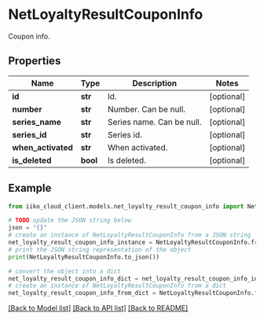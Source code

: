 # NetLoyaltyResultCouponInfo

Coupon info.

## Properties

Name | Type | Description | Notes
------------ | ------------- | ------------- | -------------
**id** | **str** | Id. | [optional] 
**number** | **str** | Number. Can be null. | [optional] 
**series_name** | **str** | Series name. Can be null. | [optional] 
**series_id** | **str** | Series id. | [optional] 
**when_activated** | **str** | When activated. | [optional] 
**is_deleted** | **bool** | Is deleted. | [optional] 

## Example

```python
from iiko_cloud_client.models.net_loyalty_result_coupon_info import NetLoyaltyResultCouponInfo

# TODO update the JSON string below
json = "{}"
# create an instance of NetLoyaltyResultCouponInfo from a JSON string
net_loyalty_result_coupon_info_instance = NetLoyaltyResultCouponInfo.from_json(json)
# print the JSON string representation of the object
print(NetLoyaltyResultCouponInfo.to_json())

# convert the object into a dict
net_loyalty_result_coupon_info_dict = net_loyalty_result_coupon_info_instance.to_dict()
# create an instance of NetLoyaltyResultCouponInfo from a dict
net_loyalty_result_coupon_info_from_dict = NetLoyaltyResultCouponInfo.from_dict(net_loyalty_result_coupon_info_dict)
```
[[Back to Model list]](../README.md#documentation-for-models) [[Back to API list]](../README.md#documentation-for-api-endpoints) [[Back to README]](../README.md)


